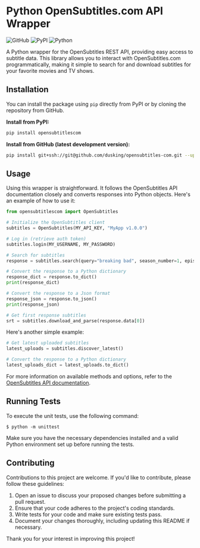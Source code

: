 # Python OpenSubtitles.com API Wrapper

![GitHub](https://img.shields.io/github/license/dusking/opensubtitles-com)
![PyPI](https://img.shields.io/pypi/v/opensubtitlescom)
![Python](https://img.shields.io/pypi/pyversions/opensubtitlescom)

A Python wrapper for the OpenSubtitles REST API, providing easy access to subtitle data.
This library allows you to interact with OpenSubtitles.com programmatically,
making it simple to search for and download subtitles for your favorite movies and TV shows.

## Installation

You can install the package using `pip` directly from PyPI or by cloning the repository from GitHub.

**Install from PyPI:**

```bash
pip install opensubtitlescom
```

**Install from GitHub (latest development version):**

```bash
pip install git+ssh://git@github.com/dusking/opensubtitles-com.git --upgrade
```

## Usage

Using this wrapper is straightforward.
It follows the OpenSubtitles API documentation closely and converts responses into Python objects.
Here's an example of how to use it:

```python
from opensubtitlescom import OpenSubtitles

# Initialize the OpenSubtitles client
subtitles = OpenSubtitles(MY_API_KEY, "MyApp v1.0.0")

# Log in (retrieve auth token)
subtitles.login(MY_USERNAME, MY_PASSWORD)

# Search for subtitles
response = subtitles.search(query="breaking bad", season_number=1, episode_number=1, languages="en")

# Convert the response to a Python dictionary
response_dict = response.to_dict()
print(response_dict)

# Convert the response to a Json format
response_json = response.to_json()
print(response_json)

# Get first response subtitles
srt = subtitles.download_and_parse(response.data[0])
```

Here's another simple example:
```python
# Get latest uploaded subtitles
latest_uploads = subtitles.discover_latest()

# Convert the response to a Python dictionary
latest_uploads_dict = latest_uploads.to_dict()
```


For more information on available methods and options,
refer to the [OpenSubtitles API documentation](https://api.opensubtitles.com/).

## Running Tests

To execute the unit tests, use the following command:

```
$ python -m unittest
```

Make sure you have the necessary dependencies installed and a valid Python environment set up before running the tests.

## Contributing

Contributions to this project are welcome. If you'd like to contribute, please follow these guidelines:

1. Open an issue to discuss your proposed changes before submitting a pull request.
2. Ensure that your code adheres to the project's coding standards.
3. Write tests for your code and make sure existing tests pass.
4. Document your changes thoroughly, including updating this README if necessary.

Thank you for your interest in improving this project!
